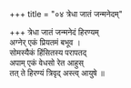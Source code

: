 +++
title = "०४ त्रेधा जातं जन्मनेदम्"

+++
त्रेधा जातं जन्मनेदं हिरण्यम्  
अग्नेर् एकं प्रियतमं बभूव ।  
सोमस्यैकं हिंसितस्य परापतद्  
अपाम् एकं वेधसो रेत आहुस्  
तत् ते हिरण्यं त्रिवृद् अस्त्व् आयुषे ॥